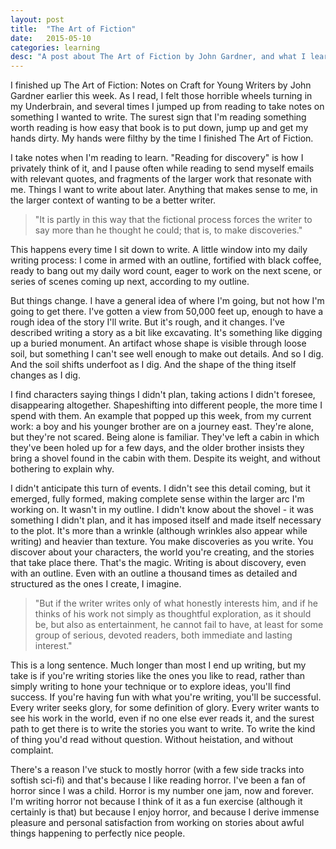 ```yaml
---
layout: post
title:  "The Art of Fiction"
date:   2015-05-10
categories: learning
desc: "A post about The Art of Fiction by John Gardner, and what I learned by reading it."
---
```


I finished up The Art of Fiction: Notes on Craft for Young Writers by John Gardner earlier this week. As I read, I felt those horrible wheels turning in my Underbrain, and several times I jumped up from reading to take notes on something I wanted to write. The surest sign that I'm reading something worth reading is how easy that book is to put down, jump up and get my hands dirty. My hands were filthy by the time I finished The Art of Fiction.

I take notes when I'm reading to learn. "Reading for discovery" is how I privately think of it, and I pause often while reading to send myself emails with relevant quotes, and fragments of the larger work that resonate with me. Things I want to write about later. Anything that makes sense to me, in the larger context of wanting to be a better writer.

<blockquote>"It is partly in this way that the fictional process forces the writer to say more than he thought he could; that is, to make discoveries."</blockquote>

This happens every time I sit down to write. A little window into my daily writing process: I come in armed with an outline, fortified with black coffee, ready to bang out my daily word count, eager to work on the next scene, or series of scenes coming up next, according to my outline.

But things change. I have a general idea of where I'm going, but not how I'm going to get there. I've gotten a view from 50,000 feet up, enough to have a rough idea of the story I'll write. But it's rough, and it changes. I've described writing a story as a bit like excavating. It's something like digging up a buried monument. An artifact whose shape is visible through loose soil, but something I can't see well enough to make out details. And so I dig. And the soil shifts underfoot as I dig. And the shape of the thing itself changes as I dig.

I find characters saying things I didn't plan, taking actions I didn't foresee, disappearing altogether. Shapeshifting into different people, the more time I spend with them. An example that popped up this week, from my current work: a boy and his younger brother are on a journey east. They're alone, but they're not scared. Being alone is familiar. They've left a cabin in which they've been holed up for a few days, and the older brother insists they bring a shovel found in the cabin with them. Despite its weight, and without bothering to explain why.

I didn't anticipate this turn of events. I didn't see this detail coming, but it emerged, fully formed, making complete sense within the larger arc I'm working on. It wasn't in my outline. I didn't know about the shovel - it was something I didn't plan, and it has imposed itself and made itself necessary to the plot. It's more than a wrinkle (although wrinkles also appear while writing) and heavier than texture. You make discoveries as you write. You discover about your characters, the world you're creating, and the stories that take place there. That's the magic. Writing is about discovery, even with an outline. Even with an outline a thousand times as detailed and structured as the ones I create, I imagine.

<blockquote>"But if the writer writes only of what honestly interests him, and if he thinks of his work not simply as thoughtful exploration, as it should be, but also as entertainment, he cannot fail to have, at least for some group of serious, devoted readers, both immediate and lasting interest."</blockquote>

This is a long sentence. Much longer than most I end up writing, but my take is if you're writing stories like the ones you like to read, rather than simply writing to hone your technique or to explore ideas, you'll find success. If you're having fun with what you're writing, you'll be successful. Every writer seeks glory, for some definition of glory. Every writer wants to see his work in the world, even if no one else ever reads it, and the surest path to get there is to write the stories you want to write. To write the kind of thing you'd read without question. Without heistation, and without complaint.

There's a reason I've stuck to mostly horror (with a few side tracks into softish sci-fi) and that's because I like reading horror. I've been a fan of horror since I was a child. Horror is my number one jam, now and forever. I'm writing horror not because I think of it as a fun exercise (although it certainly is that) but because I enjoy horror, and because I derive immense pleasure and personal satisfaction from working on stories about awful things happening to perfectly nice people.
